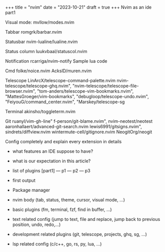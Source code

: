 +++
title = "nvim"
date = "2023-10-21"
draft = true
+++
Nvim as an ide part1

Visual mode:
mvllow/modes.nvim

Tabbar
romgrk/barbar.nvim

Statusbar
nvim-lualine/lualine.nvim

Status column
luukvbaal/statuscol.nvim

Notification
rcarriga/nvim-notify
Sample lua code

Cmd
folke/noice.nvim
AckslD/muren.nvim

Telescope
LinArcX/telescope-command-palette.nvim
nvim-telescope/telescope-ghq.nvim", "nvim-telescope/telescope-file-browser.nvim", "tom-anders/telescope-vim-bookmarks.nvim", "MattesGroeger/vim-bookmarks", "debugloop/telescope-undo.nvim", "FeiyouG/command_center.nvim", "Marskey/telescope-sg

Terminal
akinsho/toggleterm.nvim

Git
ruanyl/vim-gh-line"
f-person/git-blame.nvim",
nvim-neotest/neotest
aaronhallaert/advanced-git-search.nvim
lewis6991/gitsigns.nvim",
sindrets/diffview.nvim
wintermute-cell/gitignore.nvim
NeogitOrg/neogit

Config completely and explain every extension in details


- what features an IDE suppose to have?
- what is our expectation in this article?
- list of plugins [part1]
— p1
— p2
— p3
- first output

- Package manager
- nvim body (tab, status, theme, cursor, visual mode, …)
- basic plugins (fm, terminal, fzf, find in buffer, …)
- text related config (jump to text, file and replace, jump back to previous position, undo, redo,…)
- development related plugins (git, telescope, projects, ghq, sg, …)
- lsp related config (c/c++, go, rs, py, lua, …)
